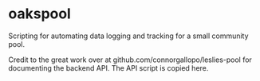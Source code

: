 # oakspool
Scripting for automating data logging and tracking for a small community pool.

Credit to the great work over at github.com/connorgallopo/leslies-pool for documenting the backend API.  The API script is copied here.
